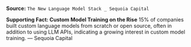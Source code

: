 **Source:** `The New Language Model Stack _ Sequoia Capital`

**Supporting Fact: Custom Model Training on the Rise**
15% of companies built custom language models from scratch or open source, often in addition to using LLM APIs, indicating a growing interest in custom model training. — Sequoia Capital
